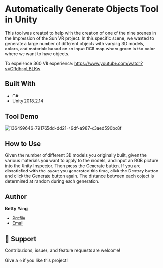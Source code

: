 # Automatically Generate Objects Tool in Unity
This tool was created to help with the creation of one of the nine scenes in the Impression of the Sun VR project. In this specific scene, we wanted to generate a large number of different objects with varying 3D models, colors, and materials based on an input RGB map where green is the color where we want to have objects.

To expeience 360 VR experience: https://www.youtube.com/watch?v=CRdhppLBLKw

## Built With

- C#
- Unity 2018.2.14

## Tool Demo
![136499646-791765dd-dd21-49df-a987-c3aed590bc8f](https://user-images.githubusercontent.com/22195489/136530694-3c4c96e7-9a32-4f4c-be17-78ab1e4c121b.png)

## How to Use
Given the number of different 3D models you originally built, given the various materials you want to apply to the models, and input an RGB picture into the Unity Inspector. Then press the Generate button. If you are dissatisfied with the layout you generated this time, click the Destroy button and click the Generate button again. The distance between each object is determined at random during each generation.
## Author

**Betty Yang**

- [Profile](https://https://github.com/lovebetty1004)
- [Email](mailto:betty.y861004@gmail.com?subject=Hi "Hi!")

## 🤝 Support

Contributions, issues, and feature requests are welcome!

Give a ⭐️ if you like this project!
